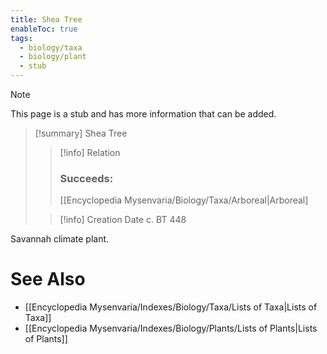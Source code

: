 ```yaml
---
title: Shea Tree
enableToc: true
tags:
  - biology/taxa
  - biology/plant
  - stub
---
```


> [!note]
> This page is a stub and has more information that can be added.

> [!summary] Shea Tree
> > [!info] Relation
> > ### Succeeds:
> > [[Encyclopedia Mysenvaria/Biology/Taxa/Arboreal|Arboreal]
>
> > [!info] Creation Date
> > c. BT 448

Savannah climate plant.

# See Also
- [[Encyclopedia Mysenvaria/Indexes/Biology/Taxa/Lists of Taxa|Lists of Taxa]]
- [[Encyclopedia Mysenvaria/Indexes/Biology/Plants/Lists of Plants|Lists of Plants]]
